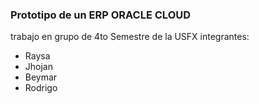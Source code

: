 ### Prototipo de un ERP ORACLE CLOUD
trabajo en grupo de 4to Semestre de la USFX
integrantes:
- Raysa
- Jhojan
- Beymar 
- Rodrigo
